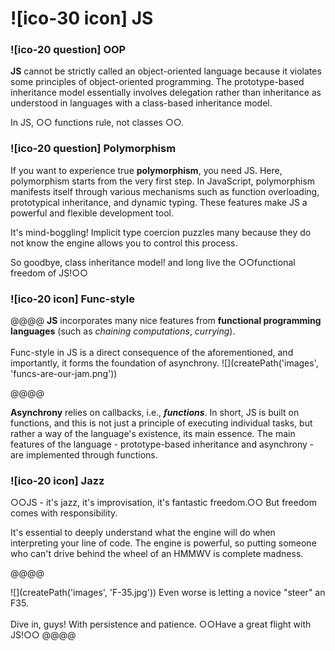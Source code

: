 # ![ico-30 icon] JS

### ![ico-20 question] OOP

**JS** cannot be strictly called an object-oriented language because it violates some principles of object-oriented programming. The prototype-based inheritance model essentially involves delegation rather than inheritance as understood in languages with a class-based inheritance model.

In JS, ○○ functions rule, not classes ○○.

### ![ico-20 question] Polymorphism

If you want to experience true **polymorphism**, you need JS.
Here, polymorphism starts from the very first step.
In JavaScript, polymorphism manifests itself through various mechanisms such as function overloading, prototypical inheritance, and dynamic typing. These features make JS a powerful and flexible development tool.

It's mind-boggling!
Implicit type coercion puzzles many because they do not know the engine allows you to control this process.

So goodbye, class inheritance model! and long live the
○○functional freedom of JS!○○

### ![ico-20 icon] Func-style

@@@@
**JS** incorporates many nice features from **functional programming languages** (such as _chaining computations_, _currying_).<br><br>Func-style in JS is a direct consequence of the aforementioned, and importantly, it forms the foundation of asynchrony.
![](createPath('images', 'funcs-are-our-jam.png'))

@@@@

**Asynchrony** relies on callbacks, i.e., **_functions_**.
In short, JS is built on functions, and this is not just a principle of executing individual tasks, but rather a way of the language's existence, its main essence. The main features of the language - prototype-based inheritance and asynchrony - are implemented through functions.

### ![ico-20 icon] Jazz
○○JS - it's jazz, it's improvisation, it's fantastic freedom.○○
But freedom comes with responsibility.

It's essential to deeply understand what the engine will do when interpreting your line of code.
The engine is powerful, so putting someone who can't drive behind the wheel of an HMMWV is complete madness.

@@@@

![](createPath('images', 'F-35.jpg'))
Even worse is letting a novice "steer" an F35.<br><br>Dive in, guys! With persistence and patience.
○○Have a great flight with JS!○○
@@@@
